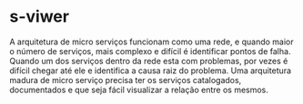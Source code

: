 # s-viwer
A arquitetura de micro serviços funcionam como uma rede, e quando maior o número de serviços, mais complexo e difícil é identificar pontos de falha. Quando um dos serviços dentro da rede esta com problemas, por vezes é difícil chegar até ele e identifica a causa raiz do problema. Uma arquitetura madura de micro serviço precisa ter os serviços catalogados, documentados e que seja fácil visualizar a relação entre os mesmos.

